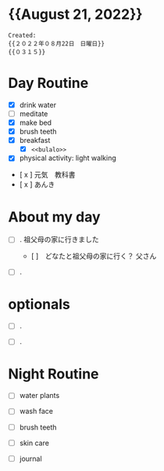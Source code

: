 # {{August 21, 2022}}
	Created: 
	{{２０２２年０８月22日　日曜日}} 
	{{０３１５}}


# Day Routine
- [x] drink water 
- [ ] meditate
- [x] make bed
- [x] brush teeth 
- [x] breakfast
	- [x] ```<<bulalo>>```
- [x] physical activity: light walking
- [ x ] 元気　教科書
- [ x ] あんき

# About my day
- [ ] . 祖父母の家に行きました
	- [ ]　どなたと祖父母の家に行く？
		父さん
		
		
		
- [ ] .




# optionals
- [ ] .
- [ ] .
	 

# Night Routine
- [ ] water plants 
- [ ] wash face
- [ ] brush teeth
- [ ] skin care
- [ ] journal

